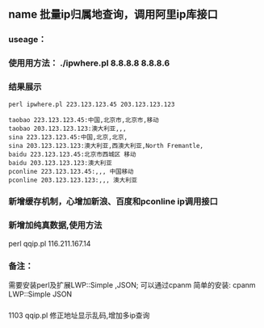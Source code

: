 
## name 批量ip归属地查询，调用阿里ip库接口

### useage：

### 使用用方法： ./ipwhere.pl 8.8.8.8 8.8.8.6 

### 结果展示

```
perl ipwhere.pl 223.123.123.45 203.123.123.123

taobao 223.123.123.45:中国,北京市,北京市,移动
taobao 203.123.123.123:澳大利亚,,,
sina 223.123.123.45:中国,北京,北京,
sina 203.123.123.123:澳大利亚,西澳大利亚,North Fremantle,
baidu 223.123.123.45:北京市西城区 移动
baidu 203.123.123.123:澳大利亚
pconline 223.123.123.45:,,, 中国移动
pconline 203.123.123.123:,,, 澳大利亚
```
### 新增缓存机制，心增加新浪、百度和pconline ip调用接口


### 新增加纯真数据,使用方法
   
   perl qqip.pl 116.211.167.14 
  
### 备注：

   需要安装perl及扩展LWP::Simple ,JSON;
   可以通过cpanm 简单的安装: cpanm LWP::Simple JSON 

###

1103 qqip.pl 修正地址显示乱码,增加多ip查询
